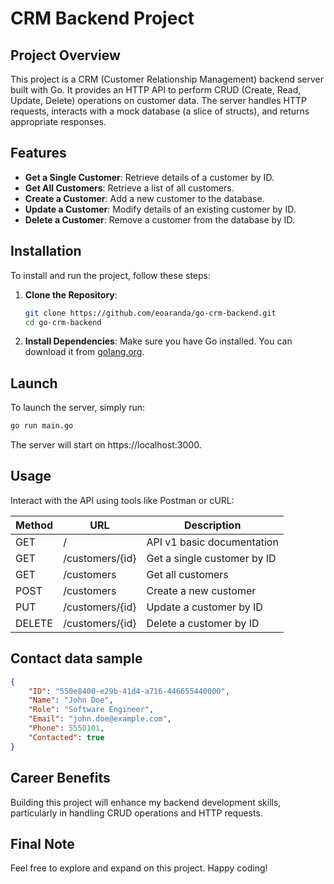 # CRM Backend Project

## Project Overview

This project is a CRM (Customer Relationship Management) backend server built with Go. It provides an HTTP API to perform CRUD (Create, Read, Update, Delete) operations on customer data. The server handles HTTP requests, interacts with a mock database (a slice of structs), and returns appropriate responses.

## Features

- **Get a Single Customer**: Retrieve details of a customer by ID.
- **Get All Customers**: Retrieve a list of all customers.
- **Create a Customer**: Add a new customer to the database.
- **Update a Customer**: Modify details of an existing customer by ID.
- **Delete a Customer**: Remove a customer from the database by ID.

## Installation

To install and run the project, follow these steps:

1. **Clone the Repository**:
    ```sh
    git clone https://github.com/eoaranda/go-crm-backend.git
    cd go-crm-backend
    ```

2. **Install Dependencies**:
    Make sure you have Go installed. You can download it from [golang.org](https://golang.org/dl/).

## Launch

To launch the server, simply run:

```sh
go run main.go
```

The server will start on  https://localhost:3000.

## Usage

Interact with the API using tools like Postman or cURL:

| Method | URL                 | Description                              |
|--------|---------------------|------------------------------------------|
| GET    | /                   | API v1 basic documentation               | 
| GET    | /customers/{id}     | Get a single customer by ID              |
| GET    | /customers          | Get all customers                        |
| POST   | /customers          | Create a new customer                    |
| PUT    | /customers/{id}     | Update a customer by ID                  |
| DELETE | /customers/{id}     | Delete a customer by ID                  |

## Contact data sample

```json
{
    "ID": "550e8400-e29b-41d4-a716-446655440000",
    "Name": "John Doe",
    "Role": "Software Engineer",
    "Email": "john.doe@example.com",
    "Phone": 5550101,
    "Contacted": true
}
```

## Career Benefits

Building this project will enhance my backend development skills, particularly in handling CRUD operations and HTTP requests.

## Final Note

Feel free to explore and expand on this project. Happy coding!




